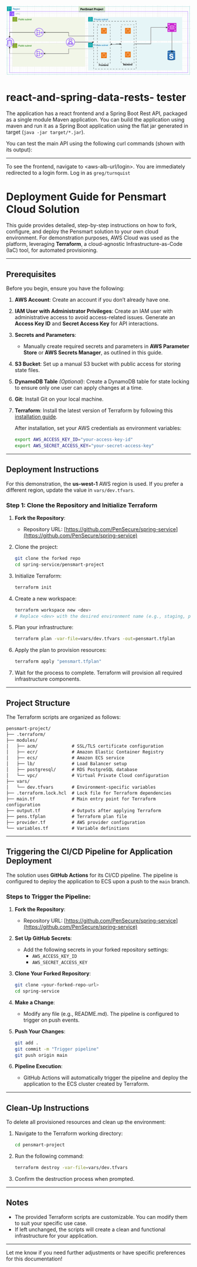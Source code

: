 ![Pensmart Architecture](pensmart-architecture.png)


# react-and-spring-data-rests- tester

The application has a react frontend and a Spring Boot Rest API, packaged as a single module Maven application. You can build the application using maven and run it as a Spring Boot application using the flat jar generated in target (`java -jar target/*.jar`).

You can test the main API using the following curl commands (shown with its output):

---

To see the frontend, navigate to <aws-alb-url/login>. You are immediately redirected to a login form. Log in as `greg/turnquist`



# Deployment Guide for Pensmart Cloud Solution

This guide provides detailed, step-by-step instructions on how to fork, configure, and deploy the Pensmart solution to your own cloud environment. For demonstration purposes, AWS Cloud was used as the platform, leveraging **Terraform**, a cloud-agnostic Infrastructure-as-Code (IaC) tool, for automated provisioning.

---

## Prerequisites

Before you begin, ensure you have the following:

1. **AWS Account**: Create an account if you don’t already have one.
2. **IAM User with Administrator Privileges**: Create an IAM user with administrative access to avoid access-related issues. Generate an **Access Key ID** and **Secret Access Key** for API interactions.
3. **Secrets and Parameters**: 
   - Manually create required secrets and parameters in **AWS Parameter Store** or **AWS Secrets Manager**, as outlined in this guide.
4. **S3 Bucket**: Set up a manual S3 bucket with public access for storing state files.
5. **DynamoDB Table** *(Optional)*: Create a DynamoDB table for state locking to ensure only one user can apply changes at a time.
6. **Git**: Install Git on your local machine.
7. **Terraform**: Install the latest version of Terraform by following this [installation guide](https://developer.hashicorp.com/terraform/tutorials/aws-get-started/install-cli).

   After installation, set your AWS credentials as environment variables:
   ```bash
   export AWS_ACCESS_KEY_ID="your-access-key-id"
   export AWS_SECRET_ACCESS_KEY="your-secret-access-key"
   ```

---

## Deployment Instructions

For this demonstration, the **us-west-1** AWS region is used. If you prefer a different region, update the value in `vars/dev.tfvars`.

### Step 1: Clone the Repository and Initialize Terraform

1. **Fork the Repository**:
   - Repository URL: [https://github.com/PenSecure/spring-service](https://github.com/PenSecure/spring-service)

2. Clone the project:
   ```bash
   git clone the forked repo
   cd spring-service/pensmart-project
   ```

3. Initialize Terraform:
   ```bash
   terraform init
   ```

4. Create a new workspace:
   ```bash
   terraform workspace new <dev>
   # Replace <dev> with the desired environment name (e.g., staging, production)
   ```

5. Plan your infrastructure:
   ```bash
   terraform plan -var-file=vars/dev.tfvars -out=pensmart.tfplan
   ```

6. Apply the plan to provision resources:
   ```bash
   terraform apply "pensmart.tfplan"
   ```

7. Wait for the process to complete. Terraform will provision all required infrastructure components.

---

## Project Structure

The Terraform scripts are organized as follows:

```
pensmart-project/
├── .terraform/
├── modules/
│   ├── acm/             # SSL/TLS certificate configuration
│   ├── ecr/             # Amazon Elastic Container Registry
│   ├── ecs/             # Amazon ECS service
│   ├── lb/              # Load Balancer setup
│   ├── postgresql/      # RDS PostgreSQL database
│   └── vpc/             # Virtual Private Cloud configuration
├── vars/
│   └── dev.tfvars       # Environment-specific variables
├── .terraform.lock.hcl  # Lock file for Terraform dependencies
├── main.tf              # Main entry point for Terraform configuration
├── output.tf            # Outputs after applying Terraform
├── pens.tfplan          # Terraform plan file
├── provider.tf          # AWS provider configuration
└── variables.tf         # Variable definitions
```

---

## Triggering the CI/CD Pipeline for Application Deployment

The solution uses **GitHub Actions** for its CI/CD pipeline. The pipeline is configured to deploy the application to ECS upon a push to the `main` branch.

### Steps to Trigger the Pipeline:

1. **Fork the Repository**: 
   - Repository URL: [https://github.com/PenSecure/spring-service](https://github.com/PenSecure/spring-service)

2. **Set Up GitHub Secrets**:
   - Add the following secrets in your forked repository settings:
     - `AWS_ACCESS_KEY_ID`
     - `AWS_SECRET_ACCESS_KEY`

3. **Clone Your Forked Repository**:
   ```bash
   git clone <your-forked-repo-url>
   cd spring-service
   ```

4. **Make a Change**:
   - Modify any file (e.g., README.md). The pipeline is configured to trigger on push events.

5. **Push Your Changes**:
   ```bash
   git add .
   git commit -m "Trigger pipeline"
   git push origin main
   ```

6. **Pipeline Execution**:
   - GitHub Actions will automatically trigger the pipeline and deploy the application to the ECS cluster created by Terraform.

---

## Clean-Up Instructions

To delete all provisioned resources and clean up the environment:

1. Navigate to the Terraform working directory:
   ```bash
   cd pensmart-project
   ```

2. Run the following command:
   ```bash
   terraform destroy -var-file=vars/dev.tfvars
   ```

3. Confirm the destruction process when prompted.

---

## Notes

- The provided Terraform scripts are customizable. You can modify them to suit your specific use case.
- If left unchanged, the scripts will create a clean and functional infrastructure for your application.

---

Let me know if you need further adjustments or have specific preferences for this documentation!
